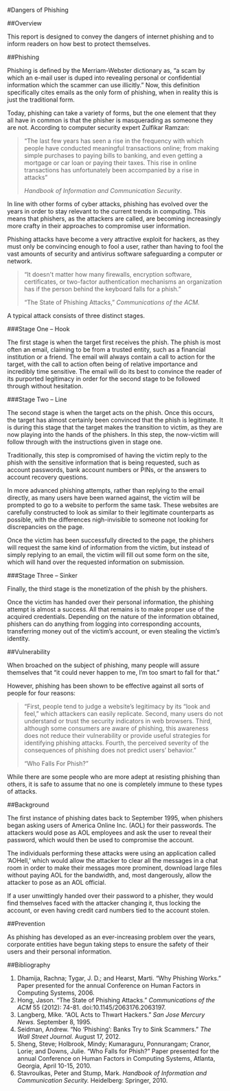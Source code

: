 #Dangers of Phishing

##Overview

This report is designed to convey the dangers of internet phishing and to inform readers on how best to protect themselves.

##Phishing

Phishing is defined by the Merriam-Webster dictionary as, “a scam by which an e-mail user is duped into revealing personal or confidential information which the scammer can use illicitly.” Now, this definition specifically cites emails as the only form of phishing, when in reality this is just the traditional form.

Today, phishing can take a variety of forms, but the one element that they all have in common is that the phisher is masquerading as someone they are not. According to computer security expert Zulfikar Ramzan:

> “The last few years has seen a rise in the frequency with which people have conducted meaningful transactions online; from making simple purchases to paying bills to banking, and even getting a mortgage or car loan or paying their taxes. This rise in online transactions has unfortunately been accompanied by a rise in attacks”
> 
> *Handbook of Information and Communication Security*.

In line with other forms of cyber attacks, phishing has evolved over the years in order to stay relevant to the current trends in computing. This means that phishers, as the attackers are called, are becoming increasingly more crafty in their approaches to compromise user information.

Phishing attacks have become a very attractive exploit for hackers, as they must only be convincing enough to fool a user, rather than having to fool the vast amounts of security and antivirus software safeguarding a computer or network.

> “It doesn't matter how many firewalls, encryption software, certificates, or two-factor authentication mechanisms an organization has if the person behind the keyboard falls for a phish.”
> 
> “The State of Phishing Attacks,” *Communications of the ACM.*

A typical attack consists of three distinct stages.

###Stage One – Hook

The first stage is when the target first receives the phish. The phish is most often an email, claiming to be from a trusted entity, such as a financial institution or a friend. The email will always contain a call to action for the target, with the call to action often being of relative importance and incredibly time sensitive. The email will do its best to convince the reader of its purported legitimacy in order for the second stage to be followed through without hesitation.

###Stage Two – Line

The second stage is when the target acts on the phish. Once this occurs, the target has almost certainly been convinced that the phish is legitimate. It is during this stage that the target makes the transition to victim, as they are now playing into the hands of the phishers. In this step, the now-victim will follow through with the instructions given in stage one.

Traditionally, this step is compromised of having the victim reply to the phish with the sensitive information that is being requested, such as account passwords, bank account numbers or PINs, or the answers to account recovery questions.

In more advanced phishing attempts, rather than replying to the email directly, as many users have been warned against, the victim will be prompted to go to a website to perform the same task. These websites are carefully constructed to look as similar to their legitimate counterparts as possible, with the differences nigh-invisible to someone not looking for discrepancies on the page.

Once the victim has been successfully directed to the page, the phishers will request the same kind of information from the victim, but instead of simply replying to an email, the victim will fill out some form on the site, which will hand over the requested information on submission.

###Stage Three – Sinker

Finally, the third stage is the monetization of the phish by the phishers.

Once the victim has handed over their personal information, the phishing attempt is almost a success. All that remains is to make proper use of the acquired credentials. Depending on the nature of the information obtained, phishers can do anything from logging into corresponding accounts, transferring money out of the victim’s account, or even stealing the victim’s identity.

##Vulnerability

When broached on the subject of phishing, many people will assure themselves that “it could never happen to me, I’m too smart to fall for that.”

However, phishing has been shown to be effective against all sorts of people for four reasons:

> “First, people tend to judge a website’s 
legitimacy by its “look and feel,” which attackers can easily replicate. Second, many users do not understand or trust the security indicators in web browsers. Third, although some consumers are aware of phishing, this awareness does not reduce their vulnerability or provide useful strategies for identifying phishing attacks. Fourth, the perceived severity of the consequences of phishing does not predict users’ behavior.”
> 
> “Who Falls For Phish?”

While there are some people who are more adept at resisting phishing than others, it is safe to assume that no one is completely immune to these types of attacks.

##Background

The first instance of phishing dates back to September 1995, when phishers began asking users of America Online Inc. (AOL) for their passwords. The attackers would pose as AOL employees and ask the user to reveal their password, which would then be used to compromise the account.

The individuals performing these attacks were using an application called ‘AOHell,’ which would allow the attacker to clear all the messages in a chat room in order to make their messages more prominent, download large files without paying AOL for the bandwidth, and, most dangerously, allow the attacker to pose as an AOL official.

If a user unwittingly handed over their password to a phisher, they would find themselves faced with the attacker changing it, thus locking the account, or even having credit card numbers tied to the account stolen.

##Prevention

As phishing has developed as an ever-increasing problem over the years, corporate entities have begun taking steps to ensure the safety of their users and their personal information.

##Bibliography

1. Dhamija, Rachna; Tygar, J. D.; and Hearst, Marti. “Why Phishing Works.” Paper presented for the annual Conference on Human Factors in Computing Systems, 2006.
2. Hong, Jason. “The State of Phishing Attacks.” *Communications of the ACM* 55 (2012): 74-81. doi:10.1145/2063176.2063197.
3. Langberg, Mike. “AOL Acts to Thwart Hackers.” *San Jose Mercury News.* September 8, 1995.
4. Seidman, Andrew. “No ‘Phishing’: Banks Try to Sink Scammers.” *The Wall Street Journal.* August 17, 2012.
5. Sheng, Steve; Holbrook, Mindy; Kumaraguru, Ponnurangam; Cranor, Lorie; and Downs, Julie. “Who Falls for Phish?” Paper presented for the annual Conference on Human Factors in Computing Systems, Atlanta, Georgia, April 10-15, 2010.
6. Stavroulkas, Peter and Stump, Mark. *Handbook of Information and Communication Security.* Heidelberg: Springer, 2010.